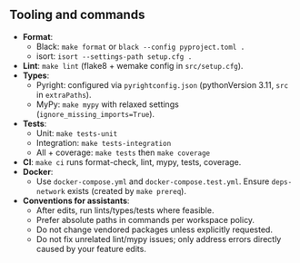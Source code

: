 ## Tooling and commands

- **Format**:
  - Black: `make format` or `black --config pyproject.toml .`
  - isort: `isort --settings-path setup.cfg .`
- **Lint**: `make lint` (flake8 + wemake config in `src/setup.cfg`).
- **Types**:
  - Pyright: configured via `pyrightconfig.json` (pythonVersion 3.11, `src` in `extraPaths`).
  - MyPy: `make mypy` with relaxed settings (`ignore_missing_imports=True`).
- **Tests**:
  - Unit: `make tests-unit`
  - Integration: `make tests-integration`
  - All + coverage: `make tests` then `make coverage`
- **CI**: `make ci` runs format-check, lint, mypy, tests, coverage.
- **Docker**:
  - Use `docker-compose.yml` and `docker-compose.test.yml`. Ensure `deps-network` exists (created by `make prereq`).
- **Conventions for assistants**:
  - After edits, run lints/types/tests where feasible.
  - Prefer absolute paths in commands per workspace policy.
  - Do not change vendored packages unless explicitly requested.
  - Do not fix unrelated lint/mypy issues; only address errors directly caused by your feature edits.
